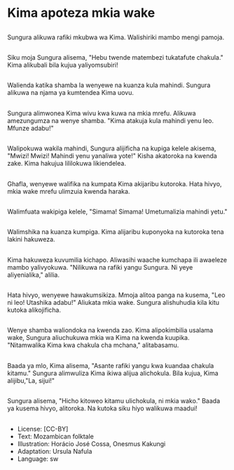 # Kima apoteza mkia wake

##
Sungura alikuwa rafiki mkubwa
wa Kima.
Walishiriki mambo mengi
pamoja.


##
Siku moja Sungura alisema,
"Hebu twende matembezi
tukatafute chakula."
Kima alikubali bila kujua
yaliyomsubiri!


##
Walienda katika shamba la
wenyewe na kuanza kula
mahindi.
Sungura alikuwa na njama ya
kumtendea Kima uovu.


##
Sungura alimwonea Kima wivu
kwa kuwa na mkia mrefu.
Alikuwa amezungumza na
wenye shamba.
"Kima atakuja kula mahindi
yenu leo. Mfunze adabu!"


##
Walipokuwa wakila mahindi,
Sungura alijificha na kupiga
kelele akisema, "Mwizi! Mwizi!
Mahindi yenu yanaliwa yote!"
Kisha akatoroka na kwenda
zake.
Kima hakujua lililokuwa
likiendelea.


##
Ghafla, wenyewe walifika na
kumpata Kima akijaribu
kutoroka.
Hata hivyo, mkia wake mrefu
ulimzuia kwenda haraka.


##
Walimfuata wakipiga kelele,
"Simama! Simama!
Umetumalizia mahindi yetu."


##
Walimshika na kuanza kumpiga.
Kima alijaribu kuponyoka na
kutoroka tena lakini hakuweza.


##
Kima hakuweza kuvumilia
kichapo. Aliwasihi waache
kumchapa ili awaeleze mambo
yalivyokuwa.
"Nilikuwa na rafiki yangu
Sungura. Ni yeye aliyenialika,"
alilia.


##
Hata hivyo, wenyewe
hawakumsikiza.
Mmoja alitoa panga na kusema,
"Leo ni leo! Utashika adabu!"
Aliukata mkia wake.
Sungura alishuhudia kila kitu
kutoka alikojificha.


##
Wenye shamba waliondoka na
kwenda zao.
Kima alipokimbilia usalama
wake, Sungura aliuchukuwa
mkia wa Kima na kwenda
kuupika.
"Nitamwalika Kima kwa chakula
cha mchana," alitabasamu.


##
Baada ya mlo, Kima alisema,
"Asante rafiki yangu kwa
kuandaa chakula kitamu."
Sungura alimwuliza Kima ikiwa
alijua alichokula. Bila kujua,
Kima alijibu,"La, sijui!"


##
Sungura alisema, "Hicho
kitoweo kitamu ulichokula, ni
mkia wako."
Baada ya kusema hivyo,
alitoroka.
Na kutoka siku hiyo
walikuwa maadui!


##
* License: [CC-BY]
* Text: Mozambican folktale
* Illustration: Horácio José Cossa, Onesmus Kakungi
* Adaptation: Ursula Nafula
* Language: sw
